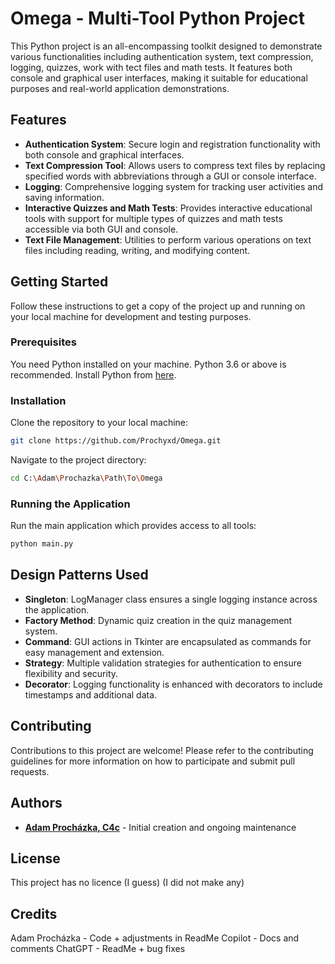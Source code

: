 # Omega - Multi-Tool Python Project

This Python project is an all-encompassing toolkit designed to demonstrate various functionalities including authentication system, text compression, logging, quizzes, work with tect files and math tests. It features both console and graphical user interfaces, making it suitable for educational purposes and real-world application demonstrations.

## Features

- **Authentication System**: Secure login and registration functionality with both console and graphical interfaces.
- **Text Compression Tool**: Allows users to compress text files by replacing specified words with abbreviations through a GUI or console interface.
- **Logging**: Comprehensive logging system for tracking user activities and saving information.
- **Interactive Quizzes and Math Tests**: Provides interactive educational tools with support for multiple types of quizzes and math tests accessible via both GUI and console.
- **Text File Management**: Utilities to perform various operations on text files including reading, writing, and modifying content.

## Getting Started

Follow these instructions to get a copy of the project up and running on your local machine for development and testing purposes.

### Prerequisites

You need Python installed on your machine. Python 3.6 or above is recommended. Install Python from [here](https://www.python.org/downloads/).

### Installation

Clone the repository to your local machine:

```bash
git clone https://github.com/Prochyxd/Omega.git
```

Navigate to the project directory:

```bash
cd C:\Adam\Prochazka\Path\To\Omega
```

### Running the Application

Run the main application which provides access to all tools:

```bash
python main.py
```

## Design Patterns Used

- **Singleton**: LogManager class ensures a single logging instance across the application.
- **Factory Method**: Dynamic quiz creation in the quiz management system.
- **Command**: GUI actions in Tkinter are encapsulated as commands for easy management and extension.
- **Strategy**: Multiple validation strategies for authentication to ensure flexibility and security.
- **Decorator**: Logging functionality is enhanced with decorators to include timestamps and additional data.

## Contributing

Contributions to this project are welcome! Please refer to the contributing guidelines for more information on how to participate and submit pull requests.

## Authors

- **[Adam Procházka, C4c](https://github.com/Prochyxd)** - Initial creation and ongoing maintenance

## License

This project has no licence (I guess) (I did not make any)

## Credits

Adam Procházka - Code + adjustments in ReadMe
Copilot - Docs and comments
ChatGPT - ReadMe + bug fixes
